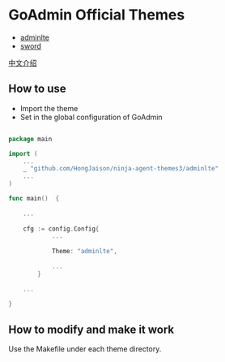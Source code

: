 # GoAdmin Official Themes

- [adminlte](https://github.com/HongJaison/ninja-agent-themes3/tree/master/adminlte)
- [sword](https://github.com/HongJaison/ninja-agent-themes3/tree/master/sword)

[中文介绍](./README_CN.md)

## How to use

- Import the theme
- Set in the global configuration of GoAdmin

```go

package main

import (
	...
	_ "github.com/HongJaison/ninja-agent-themes3/adminlte"
	...
)

func main()  {
	
	...
	
	cfg := config.Config{
    		...
    		
    		Theme: "adminlte",
    		
    		...
    	}
	
	...
 
}

```

## How to modify and make it work

Use the Makefile under each theme directory.